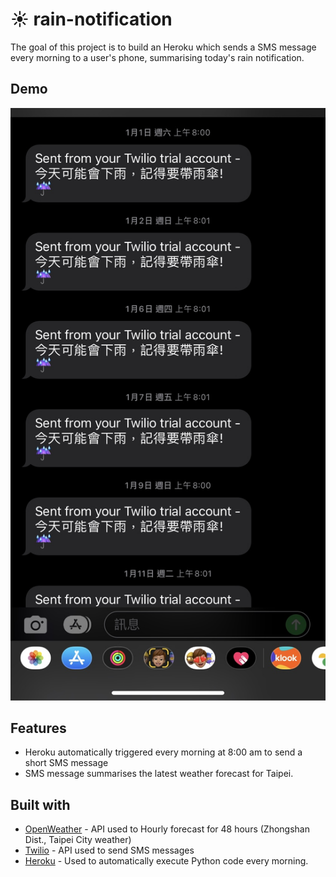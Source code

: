 # ☀️ rain-notification
The goal of this project is to build an Heroku which sends a SMS message every morning to a user's phone, summarising today's rain notification.

## Demo
![](https://raw.githubusercontent.com/karenchuu/oss/main/202208232158425.jpg)
## Features
* Heroku automatically triggered every morning at 8:00 am to send a short SMS message
* SMS message summarises the latest weather forecast for Taipei.
## Built with
* [OpenWeather](https://openweathermap.org/api/one-call-api) - API used to Hourly forecast for 48 hours (Zhongshan Dist., Taipei City weather)
* [Twilio](https://www.twilio.com/) - API used to send SMS messages
* [Heroku](https://dashboard.heroku.com/) - Used to automatically execute Python code every morning.
